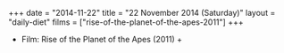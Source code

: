 +++
date = "2014-11-22"
title = "22 November 2014 (Saturday)"
layout = "daily-diet"
films = ["rise-of-the-planet-of-the-apes-2011"]
+++


* Film: Rise of the Planet of the Apes (2011) +
